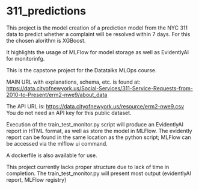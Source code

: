 # 311_predictions

This project is the model creation of a prediction model from the NYC 311 data to predict whether a complaint will be resolved within 7 days. For this the chosen alorithm is XGBoost. 

It highlights the usage of MLFlow for model storage as well as EvidentlyAI for monitorinfg. 

This is the capstone project for the Datatalks MLOps course. 


MAIN URL with explanations, schema, etc. is found at:   
https://data.cityofnewyork.us/Social-Services/311-Service-Requests-from-2010-to-Present/erm2-nwe9/about_data

The API URL is: https://data.cityofnewyork.us/resource/erm2-nwe9.csv  
You do not need an API key for this public dataset.

Execution of the train_test_monitor.py script will produce an EvidentlyAI report in HTML format, as well as store the model in MLFlow.
The evidently report can be found in the same location as the python script; MLFlow can be accessed via the mlflow ui command.

A dockerfile is also available for use.

This project currently lacks proper structure due to lack of time in completion. The train_test_monitor.py will present most output (evidentlyAI report, MLFlow registry)
